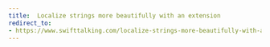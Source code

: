 ```yaml
---
title:  Localize strings more beautifully with an extension
redirect_to:
- https://www.swifttalking.com/localize-strings-more-beautifully-with-an-extension/
---
```

